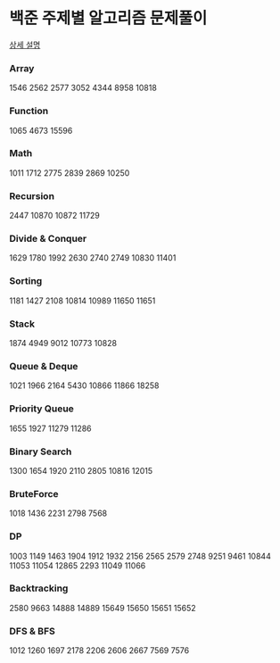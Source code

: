 # 백준 주제별 알고리즘 문제풀이

[상세 설명](https://velog.io/@jwkim/series/%EB%B0%B1%EC%A4%80-%EC%95%8C%EA%B3%A0%EB%A6%AC%EC%A6%98-%ED%92%80%EC%9D%B4)

### Array
1546 2562 2577 3052 4344 8958 10818

### Function
1065 4673 15596

### Math
1011 1712 2775 2839 2869 10250

### Recursion
2447 10870 10872 11729

### Divide & Conquer
1629 1780 1992 2630 2740 2749 10830 11401

### Sorting
1181 1427 2108 10814 10989 11650 11651

### Stack
1874 4949 9012 10773 10828

### Queue & Deque
1021 1966 2164 5430 10866 11866 18258

### Priority Queue
1655 1927 11279 11286

### Binary Search
1300 1654 1920 2110 2805 10816 12015

### BruteForce
1018 1436 2231 2798 7568

### DP
1003 1149 1463 1904 1912 1932 2156 2565 2579 2748 9251 9461 10844 11053 11054 12865 2293 11049 11066

### Backtracking
2580 9663 14888 14889 15649 15650 15651 15652

### DFS & BFS
1012 1260 1697 2178 2206 2606 2667 7569 7576 
